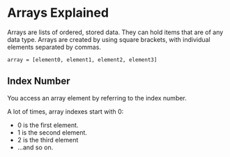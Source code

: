# Arrays Explained

Arrays are lists of ordered, stored data. They can hold items that are of any data type. Arrays are created by using square brackets, with individual elements separated by commas.

```pseudo
array = [element0, element1, element2, element3]
```

## Index Number

You access an array element by referring to the index number.

A lot of times, array indexes start with 0:

- 0 is the first element. 
- 1 is the second element.
- 2 is the third element
- ...and so on.